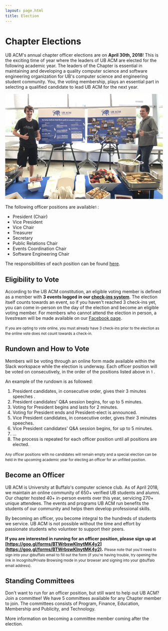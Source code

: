 ```yaml
---
layout: page.html
title: Election
---
```


# Chapter Elections

UB ACM's annual chapter officer elections are on **April 30th, 2018**! This is the exciting time of year where the leaders of UB ACM are elected for the following academic year. The leaders of the Chapter is essential in maintaining and developing a quality computer science and software engineering organization for UB's computer science and engineering student community. You, the voting membership, plays an essential part in selecting a qualified candidate to lead UB ACM for the next year.

<img src="/assets/about/tabling.jpg" />

The following officer positions are available<small>1</small> :
* President (Chair)
* Vice President
* Vice Chair
* Treasurer
* Secretary
* Public Relations Chair
* Events Coordination Chair
* Software Engineering Chair

The responsibilities of each position can be found [here](/election/officers).

## Eligibility to Vote
According to the UB ACM constitution, an eligible voting member is defined as a member with **3 events logged in our [check-ins system](/checkins/list)**. The election itself counts towards an event, so if you haven't reached 3 check-ins yet, you can come in-person on the day of the election and become an eligible voting member. For members who cannot attend the election in person, a livestream will be made available on our [Facebook page](https://www.facebook.com/ubacm.org/).

<small>If you are opting to vote online, you must already have 3 check-ins prior to the election as the online vote does not count towards a check-in.</small>

## Rundown and How to Vote
Members will be voting through an online form made available within the Slack workspace while the election is underway. Each officer position will be voted on consecutively, in the order of the positions listed above in <small>1</small> .

An example of the rundown is as followed:
1. President candidates, in consecutive order, gives their 3 minutes speeches .
2. President candidates' Q&A session begins, for up to 5 minutes.
3. Voting for President begins and lasts for 2 minutes.
4. Voting for President ends and President-elect is announced.
5. Vice President candidates, in consecutive order, gives their 3 minutes speeches.
6. Vice President candidates' Q&A session begins, for up to 5 minutes.
7. ...
8. The process is repeated for each officer position until all positions are elected.

<small>Any officer positions with no candidates will remain empty and a special election can be held in the upcoming academic year for electing an officer for an unfilled position.</small>

## Become an Officer
UB ACM is University at Buffalo's computer science club. As of April 2018, we maintain an online community of 650+ verified UB students and alumni. Our chapter hosted 40+ in-person events over this year, servicing 270+ unique attendees. The events and programs UB ACM run benefits the students of our community and helps them develop professional skills.

By becoming an officer, you become integral to the hundreds of students we service. UB ACM is not possible without the time and effort by passionate students who volunteer to support their peers.

**If you are interested in running for an officer position, please sign up at [https://goo.gl/forms/BTWrbswKlnytMK4y2](https://goo.gl/forms/BTWrbswKlnytMK4y2).**
<small>Please note that you'll need to sign into your @buffalo email to fill out the form (if you're having trouble, try opening the link in Incognito/Private Browsing mode in your browser and signing into your @buffalo email address).</small>

## Standing Committees
Don't want to run for an officer position, but still want to help out UB ACM? Join a committee! We have 5 committees available for any Chapter member to join. The committees consists of Program, Finance, Education, Membership and Publicity, and Technology.

More information on becoming a committee member coming after the election.
